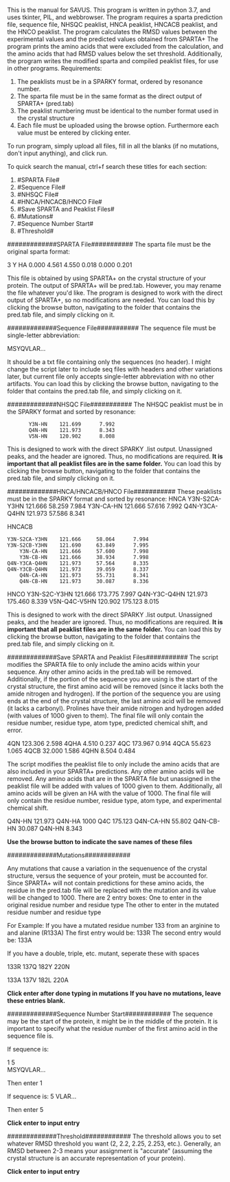 This is the manual for SAVUS. This program is written in python 3.7, and uses tkinter, PIL, and webbrowser. 
The program requires a sparta prediction file, sequence file, NHSQC peaklist, HNCA peaklist, HNCACB peaklist, and the HNCO peaklist. 
The program calculates the RMSD values between the experimental values and the predicted values obtained from SPARTA+
The program prints the amino acids that were excluded from the calculation, and the amino acids that had RMSD values below the set threshold. 
Additionally, the program writes the modified sparta and compiled peaklist files, for use in other programs. 
Requirements:
1. The peaklists must be in a SPARKY format, ordered by resonance number. 
2. The sparta file must be in the same format as the direct output of SPARTA+ (pred.tab)
3. The peaklist numbering must be identical to the number format used in the crystal structure 
4. Each file must be uploaded using the browse option. Furthermore each value must be entered by clicking enter. 

To run program, simply upload all files, fill in all the blanks (if no mutations, don't input anything), and click run. 

To quick search the manual, ctrl+f search these titles for each section:

1. #SPARTA File#
2. #Sequence File#
3. #NHSQC File#
4. #HNCA/HNCACB/HNCO File#
5. #Save SPARTA and Peaklist Files#
6. #Mutations#
7. #Sequence Number Start#
8. #Threshold#




#############SPARTA File###########
The sparta file must be the original sparta format:

   3    Y   HA     0.000     4.561     4.550     0.018     0.000     0.201

This file is obtained by using SPARTA+ on the crystal structure of your protein. The output of SPARTA+ will be pred.tab.
However, you may rename the file whatever you'd like. The program is designed to work with the direct output of SPARTA+, so no modifications are needed. 
You can load this by clicking the browse button, navigating to the folder that contains the pred.tab file, and simply clicking on it. 

#############Sequence File###########
The sequence file must be single-letter abbreviation:

MSYQVLAR...

It should be a txt file containing only the sequences (no header). I might change the script later to include seq files with headers and other variations later, but current file only accepts single-letter abbreviation with no other artifacts. 
You can load this by clicking the browse button, navigating to the folder that contains the pred.tab file, and simply clicking on it. 

#############NHSQC File###########
The NHSQC peaklist must be in the SPARKY format and sorted by resonance:

           Y3N-HN    121.699      7.992 
           Q4N-HN    121.973      8.343 
           V5N-HN    120.902      8.008 


This is designed to work with the direct SPARKY .list output. Unassigned peaks, and the header are ignored. 
Thus, no modifications are required. 
**It is important that all peaklist files are in the same folder.**
You can load this by clicking the browse button, navigating to the folder that contains the pred.tab file, and simply clicking on it.

#############HNCA/HNCACB/HNCO File###########
These peaklists must be in the SPARKY format and sorted by resonance:
HNCA
    Y3N-S2CA-Y3HN    121.666     58.259      7.984 
        Y3N-CA-HN    121.666     57.616      7.992 
    Q4N-Y3CA-Q4HN    121.973     57.586      8.341 

HNCACB

    Y3N-S2CA-Y3HN    121.666     58.064      7.994 
    Y3N-S2CB-Y3HN    121.690     63.849      7.995 
        Y3N-CA-HN    121.666     57.600      7.998 
        Y3N-CB-HN    121.666     38.934      7.998 
    Q4N-Y3CA-Q4HN    121.973     57.564      8.335 
    Q4N-Y3CB-Q4HN    121.973     39.059      8.337 
        Q4N-CA-HN    121.973     55.731      8.341 
        Q4N-CB-HN    121.973     30.087      8.336 

HNCO
     Y3N-S2C-Y3HN    121.666    173.775      7.997 
     Q4N-Y3C-Q4HN    121.973    175.460      8.339 
     V5N-Q4C-V5HN    120.902    175.123      8.015 

This is designed to work with the direct SPARKY .list output. Unassigned peaks, and the header are ignored. 
Thus, no modifications are required. 
**It is important that all peaklist files are in the same folder.**
You can load this by clicking the browse button, navigating to the folder that contains the pred.tab file, and simply clicking on it.

#############Save SPARTA and Peaklist Files###########
The script modifies the SPARTA file to only include the amino acids within your sequence. Any other amino acids in the pred.tab will be removed. Additionally, if the portion of the sequence you are using is the start of the crystal structure, the first amino acid will be removed (since it lacks both the amide nitrogen and hydrogen). If the portion of the sequence you are using ends at the end of the crystal structure, the last amino acid will be removed (it lacks a carbonyl). Prolines have their amide nitrogen and hydrogen added (with values of 1000 given to them). The final file will only contain the residue number, residue type, atom type, predicted chemical shift, and error. 

4QN 123.306 2.598
4QHA 4.510 0.237
4QC 173.967 0.914
4QCA 55.623 1.065
4QCB 32.000 1.586
4QHN 8.504 0.484

The script modifies the peaklist file to only include the amino acids that are also included in your SPARTA+ predictions. Any other amino acids will be removed. Any amino acids that are in the SPARTA file but unassigned in the peaklist file will be added with values of 1000 given to them. Additionally, all amino acids will be given an HA with the value of 1000. The final file will only contain the residue number, residue type, atom type, and experimental chemical shift.  

Q4N-HN 121.973
Q4N-HA 1000
Q4C 175.123
Q4N-CA-HN 55.802
Q4N-CB-HN 30.087
Q4N-HN 8.343

**Use the browse button to indicate the save names of these files**

#############Mutations############

Any mutations that cause a variation in the sequenuence of the crystal structure, versus the sequence of your protein, must be accounted for. Since SPARTA+ will not contain predictions for these amino acids, the residue in the pred.tab file will be replaced with the mutation and its value will be changed to 1000. 
There are 2 entry boxes: 
One to enter in the original residue number and residue type
The other to enter in the mutated residue number and residue type

For Example:
If you have a mutated residue number 133 from an arginine to and alanine (R133A)
The first entry would be: 133R
The second entry would be: 133A

If you have a double, triple, etc. mutant, seperate these with spaces

133R 137Q 182Y 220N

133A 137V 182L 220A

**Click enter after done typing in mutations**
**If you have no mutations, leave these entries blank.** 

#############Sequence Number Start############
The sequence may be the start of the protein, it might be in the middle of the protein. It is important to specify what the residue number of the first amino acid in the sequence file is. 

If sequence is:

1   5    
MSYQVLAR...

Then enter 1

If sequence is:
5
VLAR...

Then enter 5

**Click enter to input entry**

#############Threshold############
The threshold allows you to set whatever RMSD threshold you want (2, 2.2, 2.25, 2.253, etc.). Generally, an RMSD between 2-3 means your assignment is "accurate" (assuming the crystal structure is an accurate representation of your protein). 

**Click enter to input entry**


